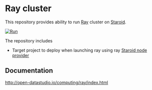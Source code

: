 # Ray cluster

This repository provides ability to run [Ray](https://ray.io) cluster on [Staroid](https://staroid.com).

[![Run](https://staroid.com/api/run/button.svg)](https://staroid.com/api/run)

The repository includes

 - Target project to deploy when launching ray using ray [Staroid node provider](https://github.com/ray-project/ray/tree/master/python/ray/autoscaler/staroid)

## Documentation

http://open-datastudio.io/computing/ray/index.html
